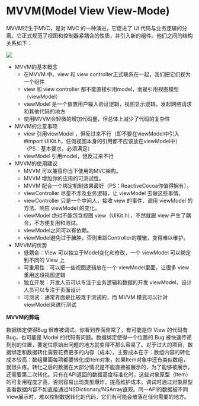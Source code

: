 # MVVM(Model View View-Mode)

MVVM衍生于MVC，是对 MVC 的一种演进，它促进了 UI 代码与业务逻辑的分离。它正式规范了视图和控制器紧耦合的性质，并引入新的组件。他们之间的结构关系如下：

<img src="https://raw.githubusercontent.com/rannger/rannger.github.io/master/img/1874977-0fb12f6848ba6e78.png"/>

- MVVM的基本概念
    - 在MVVM 中，view 和 view controller正式联系在一起，我们把它们视为一个组件
    - view 和 view controller 都不能直接引用model，而是引用视图模型（viewModel）
    - viewModel 是一个放置用户输入验证逻辑，视图显示逻辑，发起网络请求和其他代码的地方
    - 使用MVVM会轻微的增加代码量，但总体上减少了代码的复杂性
- MVVM的注意事项
    - view 引用viewModel ，但反过来不行（即不要在viewModel中引入#import UIKit.h，任何视图本身的引用都不应该放在viewModel中）（PS：基本要求，必须满足）
    - viewModel 引用model，但反过来不行
- MVVM的使用建议 
    - MVVM 可以兼容你当下使用的MVC架构。
    - MVVM 增加你的应用的可测试性。
    - MVVM 配合一个绑定机制效果最好（PS：ReactiveCocoa你值得拥有）。
    - viewController 尽量不涉及业务逻辑，让 viewModel 去做这些事情。
    - viewController 只是一个中间人，接收 view 的事件、调用  viewModel 的方法、响应 viewModel 的变化。
    - viewModel 绝对不能包含视图 view（UIKit.h），不然就跟 view 产生了耦合，不方便复用和测试。
    - viewModel之间可以有依赖。
    - viewModel避免过于臃肿，否则重蹈Controller的覆辙，变得难以维护。
- MVVM的优势
    - 低耦合：View 可以独立于Model变化和修改，一个 viewModel 可以绑定到不同的 View 上
    - 可重用性：可以把一些视图逻辑放在一个 viewModel里面，让很多 view 重用这段视图逻辑
    - 独立开发：开发人员可以专注于业务逻辑和数据的开发 viewModel，设计人员可以专注于页面设计
    - 可测试：通常界面是比较难于测试的，而 MVVM 模式可以针对 viewModel来进行测试

**MVVM的弊端**

数据绑定使得Bug 很难被调试。你看到界面异常了，有可能是你 View 的代码有 Bug，也可能是 Model 的代码有问题。数据绑定使得一个位置的 Bug 被快速传递到别的位置，要定位原始出问题的地方就变得不那么容易了。对于过大的项目，数据绑定和数据转化需要花费更多的内存（成本）。主要成本在于：数组内容的转化成本较高：数组里面每项都要转化成Item对象，如果Item对象中还有类似数组，就很头疼。转化之后的数据在大部分情况是不能直接被展示的，为了能够被展示，还需要第二次转化。只有在API返回的数据高度标准化时，这些对象原型（Item）的可复用程度才高，否则容易出现类型爆炸，提高维护成本。调试时通过对象原型查看数据内容不如直接通过NSDictionary/NSArray直观。同一API的数据被不同View展示时，难以控制数据转化的代码，它们有可能会散落在任何需要的地方。

